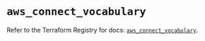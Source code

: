 # `aws_connect_vocabulary`

Refer to the Terraform Registry for docs: [`aws_connect_vocabulary`](https://registry.terraform.io/providers/hashicorp/aws/5.77.0/docs/resources/connect_vocabulary).
